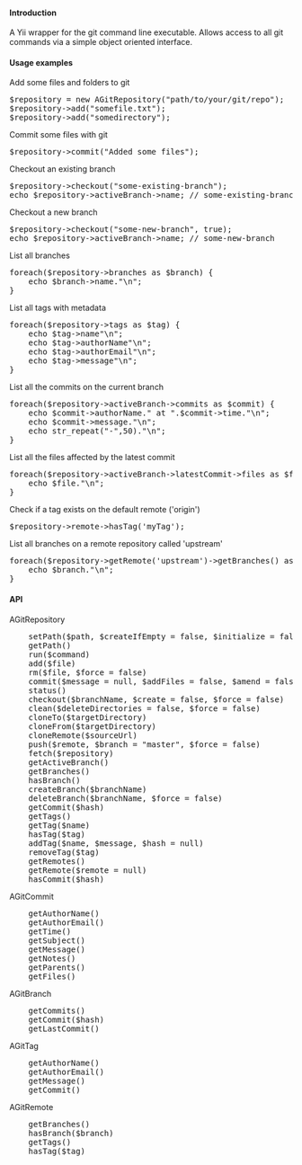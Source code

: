 #### Introduction

A Yii wrapper for the git command line executable. Allows access to all git commands via a simple object oriented interface.

#### Usage examples

Add some files and folders to git
<pre>
$repository = new AGitRepository("path/to/your/git/repo");
$repository->add("somefile.txt");
$repository->add("somedirectory");
</pre>

Commit some files with git
<pre>
$repository->commit("Added some files");
</pre>

Checkout an existing branch
<pre>
$repository->checkout("some-existing-branch");
echo $repository->activeBranch->name; // some-existing-branch
</pre>

Checkout a new branch
<pre>
$repository->checkout("some-new-branch", true);
echo $repository->activeBranch->name; // some-new-branch
</pre>

List all branches
<pre>
foreach($repository->branches as $branch) {
	echo $branch->name."\n";
}
</pre>

List all tags with metadata
<pre>
foreach($repository->tags as $tag) {
	echo $tag->name"\n";
	echo $tag->authorName"\n";
	echo $tag->authorEmail"\n";
	echo $tag->message"\n";
}
</pre>

List all the commits on the current branch
<pre>
foreach($repository->activeBranch->commits as $commit) {
	echo $commit->authorName." at ".$commit->time."\n";
	echo $commit->message."\n";
	echo str_repeat("-",50)."\n";
}
</pre>

List all the files affected by the latest commit
<pre>
foreach($repository->activeBranch->latestCommit->files as $file) {
	echo $file."\n";
}
</pre>

Check if a tag exists on the default remote ('origin')
<pre>
$repository->remote->hasTag('myTag');
</pre>

List all branches on a remote repository called 'upstream'
<pre>
foreach($repository->getRemote('upstream')->getBranches() as $branch) {
	echo $branch."\n";
}
</pre>

#### API

AGitRepository
<pre>
	setPath($path, $createIfEmpty = false, $initialize = false)
	getPath()
	run($command)
	add($file)
	rm($file, $force = false)
	commit($message = null, $addFiles = false, $amend = false)
	status()
	checkout($branchName, $create = false, $force = false)
	clean($deleteDirectories = false, $force = false)
	cloneTo($targetDirectory)
	cloneFrom($targetDirectory)
	cloneRemote($sourceUrl)
	push($remote, $branch = "master", $force = false)
	fetch($repository)
	getActiveBranch()
	getBranches()
	hasBranch()
	createBranch($branchName)
	deleteBranch($branchName, $force = false)
	getCommit($hash)
	getTags()
	getTag($name)
	hasTag($tag)
	addTag($name, $message, $hash = null)
	removeTag($tag)
	getRemotes()
	getRemote($remote = null)
	hasCommit($hash)
</pre>

AGitCommit
<pre>
	getAuthorName()
	getAuthorEmail()
	getTime()
	getSubject()
	getMessage()
	getNotes()
	getParents()
	getFiles()
</pre>

AGitBranch
<pre>
	getCommits()
	getCommit($hash)
	getLastCommit()
</pre>

AGitTag
<pre>
	getAuthorName()
	getAuthorEmail()
	getMessage()
	getCommit()
</pre>

AGitRemote
<pre>
	getBranches()
	hasBranch($branch)
	getTags()
	hasTag($tag)
</pre>